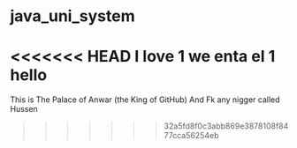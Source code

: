 # java_uni_system
<<<<<<< HEAD
I love 1 we enta el 1
hello
=======
This is The Palace of Anwar (the King of GitHub)
And Fk any nigger called Hussen
>>>>>>> 32a5fd8f0c3abb869e3878108f8477cca56254eb
